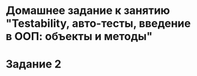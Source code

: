 # Домашнее задание к занятию "Testability, авто-тесты, введение в ООП: объекты и методы"
# Задание 2